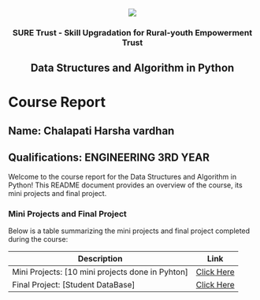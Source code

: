 <!-- PROJECT LOGO -->
<br />

<div align="center">
   <img src='https://user-images.githubusercontent.com/73131499/166115643-d3187f47-d38f-41b2-ae42-5ecbbc60de14.png' />


<h3 align="center">SURE Trust - Skill Upgradation for Rural-youth Empowerment Trust</h3>
  <h2> Data Structures and Algorithm in Python </h2>
</div>

# Course Report

## Name: Chalapati Harsha vardhan

## Qualifications: ENGINEERING 3RD YEAR

Welcome to the course report for the Data Structures and Algorithm in Python! This README document provides an overview of the course, its mini projects and final project.

### Mini Projects and Final Project

Below is a table summarizing the mini projects and final project completed during the course:

| Description                               | Link                                    |
|-------------------------------------------|-----------------------------------------|
| Mini Projects: [10 mini projects done in Pyhton]| [Click Here](https://github.com/sure-trust/G2_DSA_Python/tree/main/Mini%20Projects/Harsha%20Vardhan)                         |
| Final Project: [Student DataBase]| [Click Here](https://github.com/sure-trust/G2_DSA_Python/tree/main/Final%20Capstone%20Project/Harsha%20Vardhan)                        |
